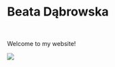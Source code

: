 <!DOCTYPE html>
<html>
  <meta charset="utf-8">
<body>
  <h1>Beata Dąbrowska</h1>
  <br>
  <p>Welcome to my website!</p>
  <img src="https://content.codecademy.com/articles/github-pages-via-web-app/happy-ice-cream.gif" />
</body>

</html>
